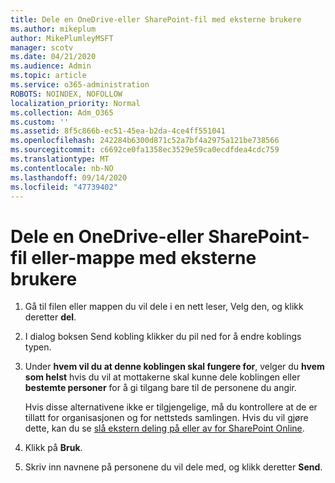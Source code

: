 ```yaml
---
title: Dele en OneDrive-eller SharePoint-fil med eksterne brukere
ms.author: mikeplum
author: MikePlumleyMSFT
manager: scotv
ms.date: 04/21/2020
ms.audience: Admin
ms.topic: article
ms.service: o365-administration
ROBOTS: NOINDEX, NOFOLLOW
localization_priority: Normal
ms.collection: Adm_O365
ms.custom: ''
ms.assetid: 8f5c866b-ec51-45ea-b2da-4ce4ff551041
ms.openlocfilehash: 242284b6300d871c52a7bf4a2975a121be738566
ms.sourcegitcommit: c6692ce0fa1358ec3529e59ca0ecdfdea4cdc759
ms.translationtype: MT
ms.contentlocale: nb-NO
ms.lasthandoff: 09/14/2020
ms.locfileid: "47739402"
---
```

# <a name="share-a-onedrive-or-sharepoint-file-or-folder-with-external-users"></a>Dele en OneDrive-eller SharePoint-fil eller-mappe med eksterne brukere

1. Gå til filen eller mappen du vil dele i en nett leser, Velg den, og klikk deretter **del**.
    
2. I dialog boksen Send kobling klikker du pil ned for å endre koblings typen.
    
3. Under **hvem vil du at denne koblingen skal fungere for**, velger du **hvem som helst** hvis du vil at mottakerne skal kunne dele koblingen eller **bestemte personer** for å gi tilgang bare til de personene du angir. 
    
    Hvis disse alternativene ikke er tilgjengelige, må du kontrollere at de er tillatt for organisasjonen og for nettsteds samlingen. Hvis du vil gjøre dette, kan du se [slå ekstern deling på eller av for SharePoint Online](https://go.microsoft.com/fwlink/?linkid=866426).
    
4. Klikk på **Bruk**.
    
5. Skriv inn navnene på personene du vil dele med, og klikk deretter **Send**.
    

